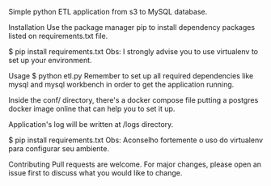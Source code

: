 Simple python ETL application from s3 to MySQL database.

Installation
Use the package manager pip to install dependency packages listed on requirements.txt file.

$ pip install requirements.txt
Obs: I strongly advise you to use virtualenv to set up your environment.

Usage
$ python etl.py
Remember to set up all required dependencies like mysql and mysql workbench in order to get the application running.

Inside the conf/ directory, there's a docker compose file putting a postgres docker image online that can help you to set it up.

Application's log will be written at /logs directory.

$ pip install requirements.txt
Obs: Aconselho fortemente o uso do virtualenv para configurar seu ambiente.

Contributing
Pull requests are welcome. For major changes, please open an issue first to discuss what you would like to change.